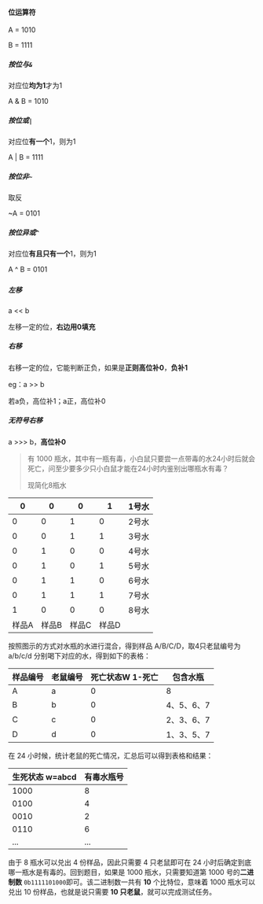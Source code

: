 #### 位运算符

A = 1010

B = 1111

##### 按位与`&`

对应位**均为1**才为1

A & B = 1010

##### 按位或`|`

对应位**有一个**1，则为1

A | B = 1111

##### 按位非`~`

取反

~A = 0101

##### 按位异或`^`

对应位**有且只有一个**1，则为1

A  ^ B = 0101

#####

##### 左移

a << b

左移一定的位，**右边用0填充**

##### 右移

右移一定的位，它能判断正负，如果是**正则高位补0**，**负补1**

eg：a >> b

若a负，高位补1；a正，高位补0

##### 无符号右移

a >>> b，**高位补0**



> 有 1000 瓶水，其中有一瓶有毒，小白鼠只要尝一点带毒的水24小时后就会死亡，问至少要多少只小白鼠才能在24小时内鉴别出哪瓶水有毒？
>
> 现简化8瓶水

| 0     | 0     | 0     | 1     | 1号水 |
| ----- | ----- | ----- | ----- | ----- |
| 0     | 0     | 1     | 0     | 2号水 |
| 0     | 0     | 1     | 1     | 3号水 |
| 0     | 1     | 0     | 0     | 4号水 |
| 0     | 1     | 0     | 1     | 5号水 |
| 0     | 1     | 1     | 0     | 6号水 |
| 0     | 1     | 1     | 1     | 7号水 |
| 1     | 0     | 0     | 0     | 8号水 |
| 样品A | 样品B | 样品C | 样品D |       |

按照图示的方式对水瓶的水进行混合，得到样品 A/B/C/D，取4只老鼠编号为 a/b/c/d 分别喝下对应的水，得到如下的表格：

| 样品编号 | 老鼠编号 | 死亡状态W  1-死亡 | 包含水瓶 |
| -------- | -------- | --------- | ---- |
| A | a | 0 | 8 |
| B | b | 0 | 4、5、6、7 |
| C | c | 0 | 2、3、6、7 |
| D | d | 0 | 1、3、5、7 |

在 24 小时候，统计老鼠的死亡情况，汇总后可以得到表格和结果：

| 生死状态 w=abcd | 有毒水瓶号 |
| --------------- | ---------- |
| 1000            | 8          |
| 0100            | 4          |
| 0010            | 2          |
| 0110            | 6          |
| ...             | ...        |

由于 8 瓶水可以兑出 4 份样品，因此只需要 4 只老鼠即可在 24 小时后确定到底哪一瓶水是有毒的。回到题目，如果是 1000 瓶水，只需要知道第 1000 号的**二进制数** `0b1111101000`即可。该二进制数一共有 **10** 个比特位，意味着 1000 瓶水可以兑出 10 份样品，也就是说只需要 **10 只老鼠**，就可以完成测试任务。

